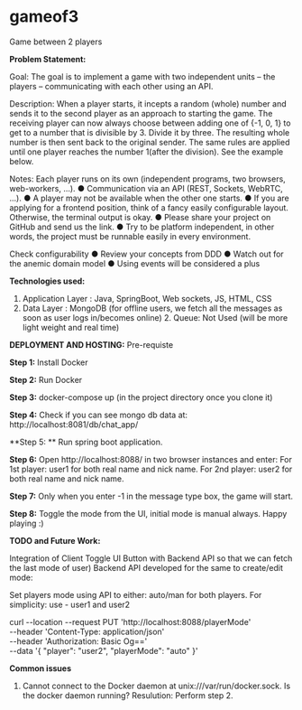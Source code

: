 # gameof3
Game between 2 players

**Problem Statement:**

Goal:
The goal is to implement a game with two independent units – the players –
communicating with each other using an API.

Description:
When a player starts, it incepts a random (whole) number and sends it to the
second
player as an approach to starting the game. The receiving player can now
always choose between adding one of {-1, 0, 1} to get to a number that is
divisible by 3. Divide it by three. The resulting whole number is then sent back
to the original sender.
The same rules are applied until one player reaches the number 1(after the
division). See the example below.

Notes:
Each player runs on its own (independent programs, two browsers,
web-workers, ...).
● Communication via an API (REST, Sockets, WebRTC, ...).
● A player may not be available when the other one starts.
● If you are applying for a frontend position, think of a fancy easily
configurable layout.
Otherwise, the terminal output is okay.
● Please share your project on GitHub and send us the link.
● Try to be platform independent, in other words, the project must be
runnable easily in every environment.


Check configurability
● Review your concepts from DDD
● Watch out for the anemic domain model
● Using events will be considered a plus



**Technologies used:**
1. Application Layer : Java, SpringBoot, Web sockets, JS, HTML, CSS
2. Data Layer : MongoDB (for offline users, we fetch all the messages as soon as user logs in/becomes online) 2. Queue: Not Used (will be more light weight and real time)

**DEPLOYMENT AND HOSTING:**
Pre-requiste

**Step 1:**
Install Docker

**Step 2:**
Run Docker 

**Step 3:** docker-compose up (in the project directory once you clone it)


**Step 4:**
Check if you can see mongo db data at: http://localhost:8081/db/chat_app/

**Step 5: **
Run spring boot application.

**Step 6:**
Open http://localhost:8088/ in two browser instances and enter:
For 1st player: user1 for both real name and nick name.
For 2nd player: user2 for both real name and nick name.

**Step 7:** Only when you enter -1 in the message type box, the game will start.

**Step 8:** Toggle the mode from the UI, initial mode is manual always. Happy playing :)




**TODO and Future Work:**

Integration of Client Toggle UI Button with Backend API so that we can fetch the last mode of user)
Backend API developed for the same to create/edit mode:

Set players mode using API to either: auto/man for both players.
For simplicity: use - user1 and user2

curl --location --request PUT 'http://localhost:8088/playerMode' \
--header 'Content-Type: application/json' \
--header 'Authorization: Basic Og==' \
--data '{
    "player": "user2",
    "playerMode": "auto"
}'



**Common issues**
1. Cannot connect to the Docker daemon at unix:///var/run/docker.sock. Is the docker daemon running?
Resulution: Perform step 2.



